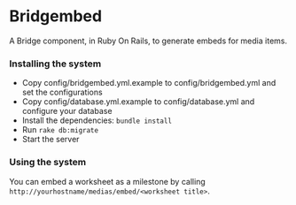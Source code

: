 Bridgembed
==========

A Bridge component, in Ruby On Rails, to generate embeds for media items.

### Installing the system

* Copy config/bridgembed.yml.example to config/bridgembed.yml and set the configurations
* Copy config/database.yml.example to config/database.yml and configure your database
* Install the dependencies: `bundle install`
* Run `rake db:migrate`
* Start the server

### Using the system

You can embed a worksheet as a milestone by calling `http://yourhostname/medias/embed/<worksheet title>`.
